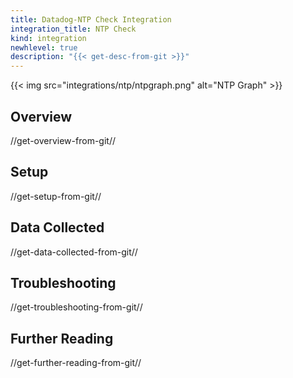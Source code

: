 ```yaml
---
title: Datadog-NTP Check Integration
integration_title: NTP Check
kind: integration
newhlevel: true
description: "{{< get-desc-from-git >}}"
---
```


{{< img src="integrations/ntp/ntpgraph.png" alt="NTP Graph" >}}

## Overview
//get-overview-from-git//

## Setup
//get-setup-from-git//

## Data Collected
//get-data-collected-from-git//

## Troubleshooting
//get-troubleshooting-from-git//

## Further Reading
//get-further-reading-from-git//